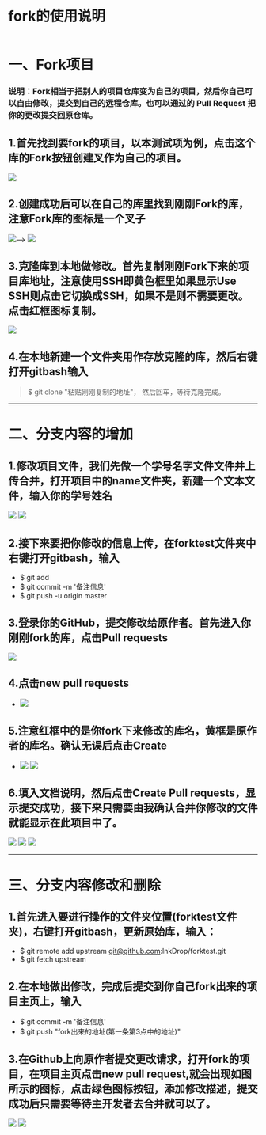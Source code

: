 fork的使用说明
===
![]()
# 一、Fork项目
### 说明：Fork相当于把别人的项目仓库变为自己的项目，然后你自己可以自由修改，提交到自己的远程仓库。也可以通过的 Pull Request 把你的更改提交回原仓库。

## 1.首先找到要fork的项目，以本测试项为例，点击这个库的Fork按钮创建叉作为自己的项目。
![](https://raw.githubusercontent.com/lnkDrop/forktest/master/img/Fork.png)
## 2.创建成功后可以在自己的库里找到刚刚Fork的库，注意Fork库的图标是一个叉子
![](https://raw.githubusercontent.com/lnkDrop/forktest/master/img/forkchuangjian.png)-->
![](https://raw.githubusercontent.com/lnkDrop/forktest/master/img/kuming.png)
## 3.克隆库到本地做修改。首先复制刚刚Fork下来的项目库地址，注意使用SSH即黄色框里如果显示Use SSH则点击它切换成SSH，如果不是则不需要更改。点击红框图标复制。
![](https://raw.githubusercontent.com/lnkDrop/forktest/master/img/clone.png)
## 4.在本地新建一个文件夹用作存放克隆的库，然后右键打开gitbash输入
>	$ git clone "粘贴刚刚复制的地址"，
然后回车，等待克隆完成。

---

# 二、分支内容的增加
## 1.修改项目文件，我们先做一个学号名字文件文件并上传合并，打开项目中的name文件夹，新建一个文本文件，输入你的学号姓名
![](https://raw.githubusercontent.com/lnkDrop/forktest/master/img/wenjianjia.png)
![](https://raw.githubusercontent.com/lnkDrop/forktest/master/img/name.png)
## 2.接下来要把你修改的信息上传，在forktest文件夹中右键打开gitbash，输入
- $ git add 
- $ git commit -m '备注信息'
- $ git push -u origin master

## 3.登录你的GitHub，提交修改给原作者。首先进入你刚刚fork的库，点击Pull requests
![](https://raw.githubusercontent.com/lnkDrop/forktest/master/img/newFork1.png)
## 4.点击new pull requests
* ![](https://raw.githubusercontent.com/lnkDrop/forktest/master/img/newfork2.png)
## 5.注意红框中的是你fork下来修改的库名，黄框是原作者的库名。确认无误后点击Create
* ![](https://raw.githubusercontent.com/lnkDrop/forktest/master/img/newfork4.png)
![](https://raw.githubusercontent.com/lnkDrop/forktest/master/img/newfork3.png)
## 6.填入文档说明，然后点击Create Pull requests，显示提交成功，接下来只需要由我确认合并你修改的文件就能显示在此项目中了。
![](https://raw.githubusercontent.com/lnkDrop/forktest/master/img/fork5.png)
![](https://raw.githubusercontent.com/lnkDrop/forktest/master/img/fork6.png)
![](https://raw.githubusercontent.com/lnkDrop/forktest/master/img/ok.png)

----

# 三、分支内容修改和删除

## 1.首先进入要进行操作的文件夹位置(forktest文件夹)，右键打开gitbash，更新原始库，输入：
* $ git remote add upstream git@github.com:lnkDrop/forktest.git
* $ git fetch upstream

## 2.在本地做出修改，完成后提交到你自己fork出来的项目主页上，输入
* $ git commit -m '备注信息'
* $ git push "fork出来的地址(第一条第3点中的地址)"

## 3.在Github上向原作者提交更改请求，打开fork的项目，在项目主页点击new pull request,就会出现如图所示的图标，点击绿色图标按钮，添加修改描述，提交成功后只需要等待主开发者去合并就可以了。
![](https://raw.githubusercontent.com/lnkDrop/forktest/master/img/qingqiu.png)
![](https://raw.githubusercontent.com/lnkDrop/forktest/master/img/tubiao.png)


